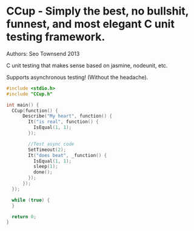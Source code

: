 CCup - Simply the best, no bullshit, funnest, and most elegant C unit testing framework.
====

Authors: Seo Townsend 2013

C unit testing that makes sense based on jasmine, nodeunit, etc.

Supports asynchronous testing!  (Without the headache).

```c
#include <stdio.h>
#include "CCup.h"

int main() {
  CCup(function() {
      Describe("My heart", function() {
        It("is real", function() {
          IsEqual(1, 1);
        });

        //Test async code
        SetTimeout(2);
        It("does beat", _function() {
          IsEqual(1, 1);
          sleep(1);
          done();
        });
      });
  });

  while (true) {
  }

  return 0;
}
```
